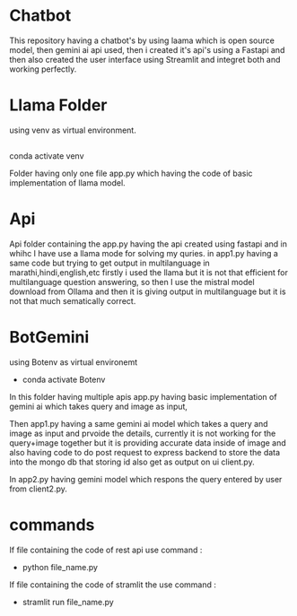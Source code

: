 # Chatbot
This repository having a chatbot's by using laama which is open source model, then gemini ai api used, then i created it's api's using a Fastapi and then also created the user interface using Streamlit and integret both and working perfectly.


# Llama Folder

using venv as virtual environment.

##
 conda activate venv

Folder having only one file app.py which having the code of basic implementation of llama model.

# Api 
Api folder containing the app.py having the api created using fastapi and in whihc I have use a llama mode for solving my quries.
in app1.py having a same code but trying to get output in multilanguage in marathi,hindi,english,etc firstly i used the llama but it is not that efficient for multilanguage question answering, so then I use the mistral model download from Ollama and then it is giving output in multilanguage but it is not that much sematically correct.

# BotGemini

using Botenv as virtual environemt

- conda activate Botenv
  
In this folder having multiple apis app.py having basic implementation of gemini ai which takes query and image as input,

Then app1.py having a same gemini ai model which takes a query and image as input and prvoide the details, currently it is not working for the query+image together but it is providing accurate data inside of image and also having code to do post request to express backend to store the data into the mongo db that storing id also get as output on ui client.py.

In app2.py having gemini model which respons the query entered by user from client2.py.

# commands 

If file containing the code of rest api use command :

- python file_name.py

If file containing the code of stramlit the use command :

- stramlit run file_name.py


